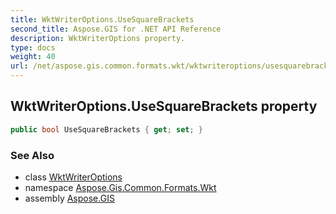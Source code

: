 ```yaml
---
title: WktWriterOptions.UseSquareBrackets
second_title: Aspose.GIS for .NET API Reference
description: WktWriterOptions property. 
type: docs
weight: 40
url: /net/aspose.gis.common.formats.wkt/wktwriteroptions/usesquarebrackets/
---
```

## WktWriterOptions.UseSquareBrackets property

```csharp
public bool UseSquareBrackets { get; set; }
```

### See Also

* class [WktWriterOptions](../)
* namespace [Aspose.Gis.Common.Formats.Wkt](../../wktwriteroptions/)
* assembly [Aspose.GIS](../../../)


